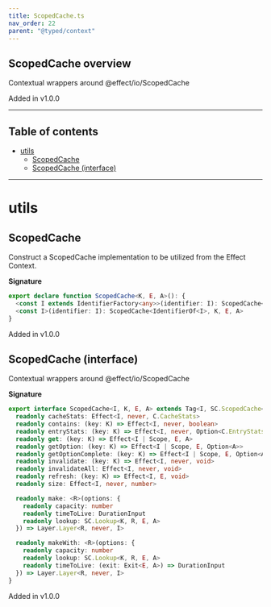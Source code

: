 ```yaml
---
title: ScopedCache.ts
nav_order: 22
parent: "@typed/context"
---
```


## ScopedCache overview

Contextual wrappers around @effect/io/ScopedCache

Added in v1.0.0

---

<h2 class="text-delta">Table of contents</h2>

- [utils](#utils)
  - [ScopedCache](#scopedcache)
  - [ScopedCache (interface)](#scopedcache-interface)

---

# utils

## ScopedCache

Construct a ScopedCache implementation to be utilized from the Effect Context.

**Signature**

```ts
export declare function ScopedCache<K, E, A>(): {
  <const I extends IdentifierFactory<any>>(identifier: I): ScopedCache<IdentifierOf<I>, K, E, A>
  <const I>(identifier: I): ScopedCache<IdentifierOf<I>, K, E, A>
}
```

Added in v1.0.0

## ScopedCache (interface)

Contextual wrappers around @effect/io/ScopedCache

**Signature**

```ts
export interface ScopedCache<I, K, E, A> extends Tag<I, SC.ScopedCache<K, E, A>> {
  readonly cacheStats: Effect<I, never, C.CacheStats>
  readonly contains: (key: K) => Effect<I, never, boolean>
  readonly entryStats: (key: K) => Effect<I, never, Option<C.EntryStats>>
  readonly get: (key: K) => Effect<I | Scope, E, A>
  readonly getOption: (key: K) => Effect<I | Scope, E, Option<A>>
  readonly getOptionComplete: (key: K) => Effect<I | Scope, E, Option<A>>
  readonly invalidate: (key: K) => Effect<I, never, void>
  readonly invalidateAll: Effect<I, never, void>
  readonly refresh: (key: K) => Effect<I, E, void>
  readonly size: Effect<I, never, number>

  readonly make: <R>(options: {
    readonly capacity: number
    readonly timeToLive: DurationInput
    readonly lookup: SC.Lookup<K, R, E, A>
  }) => Layer.Layer<R, never, I>

  readonly makeWith: <R>(options: {
    readonly capacity: number
    readonly lookup: SC.Lookup<K, R, E, A>
    readonly timeToLive: (exit: Exit<E, A>) => DurationInput
  }) => Layer.Layer<R, never, I>
}
```

Added in v1.0.0

